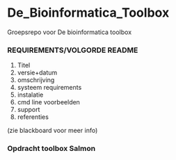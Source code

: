 # De_Bioinformatica_Toolbox
Groepsrepo voor De bioinformatica toolbox

### REQUIREMENTS/VOLGORDE README

1. Titel
2. versie+datum
3. omschrijving
4. systeem requirements
5. instalatie
6. cmd line voorbeelden
7. support
8. referenties

(zie blackboard voor meer info)

### Opdracht toolbox Salmon

